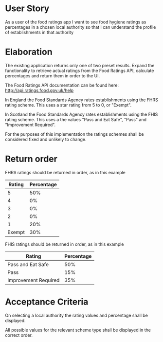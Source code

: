 # User Story
As a user of the food ratings app I want to see food hygiene ratings as percentages in a chosen local authority so that I can understand the profile of establishments in that authority

# Elaboration
The existing application returns only one of two preset results. Expand the functionality to retrieve actual ratings from the Food Ratings API, calculate percentages and return them in order to the UI.

The Food Ratings API documentation can be found here: http://api.ratings.food.gov.uk/help

In England the Food Standards Agency rates establishments using the FHRS rating scheme. This uses a star rating from 5 to 0, or "Exempt".

In Scotland the Food Standards Agency rates establishments using the FHIS rating scheme. This uses a the values "Pass and Eat Safe", "Pass" and "Improvement Required".

For the purposes of this implementation the ratings schemes shall be considered fixed and unlikely to change.

# Return order
FHRS ratings should be returned in order, as in this example
<table>
    <thead>
        <tr>
            <th>Rating</th>
            <th>Percentage</th>
        </tr>
    </thead>
    <tbody>
        <tr>
            <td>5</td>
            <td>50%</td>
        </tr>
        <tr>
            <td>4</td>
            <td>0%</td>
        </tr>
        <tr>
            <td>3</td>
            <td>0%</td>
        </tr>
        <tr>
            <td>2</td>
            <td>0%</td>
        </tr>
        <tr>
            <td>1</td>
            <td>20%</td>
        </tr>
        <tr>
            <td>Exempt</td>
            <td>30%</td>
        </tr>
    </tbody>
</table>

FHIS ratings should be returned in order, as in this example
<table>
    <thead>
        <tr>
            <th>Rating</th>
            <th>Percentage</th>
        </tr>
    </thead>
    <tbody>
        <tr>
            <td>Pass and Eat Safe</td>
            <td>50%</td>
        </tr>
        <tr>
            <td>Pass</td>
            <td>15%</td>
        </tr>
        <tr>
            <td>Improvement Required</td>
            <td>35%</td>
        </tr>
    </tbody>
</table>

# Acceptance Criteria
On selecting a local authority the rating values and percentage shall be displayed.

All possible values for the relevant scheme type shall be displayed in the correct order.
